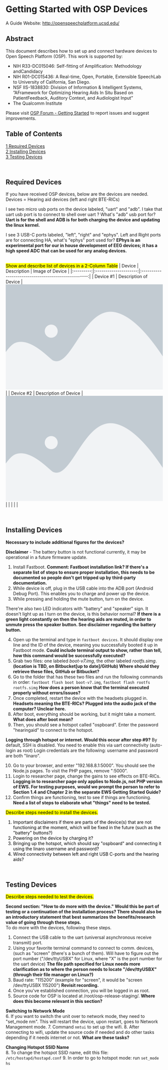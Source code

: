 # Getting Started with OSP Devices
A Guide
Website: http://openspeechplatform.ucsd.edu/

## Abstract
This document describes how to set up and connect hardware devices to Open Speech Platform (OSP). This work is supported by:

* NIH  R33-DC015046:  Self-fitting  of  Amplification:  Methodology  andCandidacy
* NIH R01-DC015436:  A Real-time, Open, Portable, Extensible SpeechLab to University of California, San Diego.
* NSF IIS-1838830:  Division of Information & Intelligent Systems,  ”AFramework  for  Optimizing  Hearing  Aids  In  Situ  Based  on  PatientFeedback, Auditory Context, and Audiologist Input”
* The Qualcomm Institute  
  
Please visit [OSP Forum - Getting Started](http://openspeechplatform.ucsd.edu/forums/forum/getting-started/) to report issues and suggest improvements.

## Table of Contents
[1 Required Devices](#1-required-devices)  
[2 Installing Devices](#2-installing-devices)  
[3 Testing Devices](#3-testing-devices)  

&nbsp;
## Required Devices
If you have received OSP devices, below are the devices are needed.  
Devices = Hearing aid devices (left and right BTE-RICs)

I see two micro usb ports on the device labeled, "uart" and "adb". I take that uart usb port is to connect to shell over uart ? What's "adb" usb port for? **Uart is for the shell and ADB is for both charging the device and updating the linux kernel.**

I see 3 USB-C ports labeled, "left", "right" and "ephys". Left and Right ports are for connecting HA, what's "ephys" port used for? **EPhys is an experimental port for our in house development of EEG devices; it has a high speed ADC that can be used for any analog devices.**

&nbsp;  
<mark style="background-color: yellow;">Show and describe list of devices in a 2-Column Table</mark>
|   Device  |      Description      |                   Image of Device                   |
|:---------:|:---------------------:|:---------------------------------------------------:|
| Device #1 | Description of Device | ![placeholder image](pictures/placeHolderImage.png) |
| Device #2 | Description of Device | ![placeholder image](pictures/placeHolderImage.png) |
|           |                       |                                                     |

<!--<table class="tg yellowHighlight">
    <thead>
    <tr>
        <th class="tg-c3ow">Device</th>
        <th class="tg-c3ow">Description of device.</th>
        <th class="tg-c3ow">Image of Device</th>
    </tr>
    </thead>
    <tbody>
    <tr>
        <td class="tg-0pky">Device #1</td>
        <td class="tg-0pky">Description of device.</td>
        <td class="tg-0pky"><img src="pictures/placeHolderImage.png" style="width: 200px;"></td>
    </tr>
    <tr>
        <td class="tg-0pky">Device #2</td>
        <td class="tg-0pky">Description of device.</td>
        <td class="tg-0pky"><img src="pictures/placeHolderImage.png" style="width: 200px;"></td>
    </tr>
    </tbody>
</table>-->

&nbsp;
## Installing Devices

**Necessary to include additional figures for the devices?**

**Disclaimer** \- The battery button is not functional currently, it may be operational in a future firmware update.  
1. Install Fastboot. **Comment\: Fastboot installation link? If there's a separate list of steps to ensure proper installation, this needs to be documented so people don't get tripped up by third-party documentation.**  
2. While device is off, plug in the USB cable into the ADB port (Android Debug Port). This enables you to charge and power up the device.
3. While pressing and holding the mute button, turn on the device.

There're also two LED indicators with "battery" and "speaker" sign. It doesn't light up as I turn on the device, is this behavior normal? **If there is a green light constantly on then the hearing aids are muted, in order to unmute press the speaker button. See disclaimer regarding the battery button.**

4. Open up the terminal and type in `fastboot devices`. It should display one line and the ID of the device, meaning you successfully booted it up in Fastboot mode. **Could include terminal output to show, rather than tell, how this command would be successfully executed?**
5. Grab two files: one labeled _boot-v7.img_, the other labeled _rootfs.simg_. **(location is TBD, on Bitbucket[up to date]/GitHub) Where should they retrieve these files, GitHub or Bitbucket?**
6. Go to the folder that has these two files and run the following commands in order: `fastboot flash boot boot-v7.img`\, `fastboot flash rootfs rootfs.simg` **How does a person know that the terminal executed properly without errors/issues?**
7. Once completed, restart the device with the headsets plugged in. **Headsets meaning the BTE-RICs? Plugged into the audio jack of the computer? Unclear here.**
8. After boot, everything should be working, but it might take a moment. **What does after boot mean?**
9. Then, you should see a hotspot called "ospboard". Enter the password "hearingaid" to connect to the hotspot.

**Logging through hotspot or internet. Would this occur after step \#9?**
By default, SSH is disabled. You need to enable this via uart connectivity (auto-login as root) Login credentials are the following: username and password are both "linaro".

10. Go to your browser, and enter "192.168.8.1:5000". You should see the Node.js pages. To visit the PHP pages, remove ":5000".
11. Login to researcher page, change the gains to see effects on BTE-RICs. **Logging in to researcher page only applies to Node.js, not PHP version of EWS. For testing purposes, would we prompt the person to refer to Section 1.4 and Chapter 2 in the separate EWS Getting Started Guide?**
12. Confirm things are functioning, test to see if things are functioning. **Need a list of steps to elaborate what "things" need to be tested.**

<mark class="yellowHighlight">
    Describe steps needed to install the devices.
    <ol class="yellowHighlight">
        <li>Important disclaimers if there are parts of the device(s) that are not functioning at the moment, which will be fixed in the future (such as the "battery" buttons?)</li>
        <li>Powering on the device by charging it?</li>
        <li>Bringing up the hotspot, which should say "ospboard" and connecting it using the linaro username and password?</li>
        <li>Wired connectivity between left and right USB C-ports and the hearing aids?</li>
    </ol>
</mark>

&nbsp;
## Testing Devices
<mark class="yellowHighlight">Describe steps needed to test the devices.</mark>

**Second section: "How to do more with the device." Would this be part of testing or a continuation of the installation process? There should also be an introductory statement that best summarizes the benefits/research value of going through these steps.**  
To do more with the devices, following these steps.

1. Connect the USB cable to the uart (universal asynchronous receive transmit) port.
2. Using your favorite terminal command to connect to comm. devices, (such as "screen" (there's a bunch of them). Will have to figure out the port number ("/dev/ttyUSBX" for Linux, where "X" is the port number for the uart device) **The file path specified for Linux needs more clarification as to where the person needs to locate "/dev/ttyUSBX" (through their file manager on Linux?)**
3. Baud rate: "115200" (example for "screen", it would be "screen /dev/ttyUSBX 115200") **Revisit recording.**
4. Once you've established connection, you will be logged in as root.
5. Source code for OSP is located at /root/osp-release-staging/. **Where does this become relevant in this section?**

**Switching to Network Mode**  
6. If you want to switch the unit over to network mode, they need to "set_mode nm". This will restart the device, upon restart, goes to Network Management mode.
7. Command `nmtui` to set up the wifi.
8. After connecting to wifi, update the source code if needed and do other tasks depending if it needs internet or not. **What are these tasks?**

**Changing Hotspot SSID Name**  
8. To change the hotspot SSID name, edit this file: `/etc/hostapd/hostapd.conf`
9. In order to go to hotspot mode: run `set_mode hs`